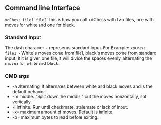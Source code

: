 ## Command line Interface
`xdChess file1 file2`
This is how you call xdChess with two files, one with moves for white and one for black.
### Standard Input
The dash character `-` represents standard input.
For Example:
`xdChess file1 -`
White's moves come from file1, black's moves come from standard input.
If it is given one file, it will divide the spaces evenly, alternating the moves for white and black.
### CMD args
- -a alternating. It alternates between white and black moves and is the default behavior.
- -m middle. "Split down the middle," cut the moves horizontally, not vertically.
- -i infinite. Run until checkmate, stalemate or lack of input.
- -x=<num> maximum amount of moves. Default is infinite.
- -b=<num> maximum bytes to read before exiting. 
